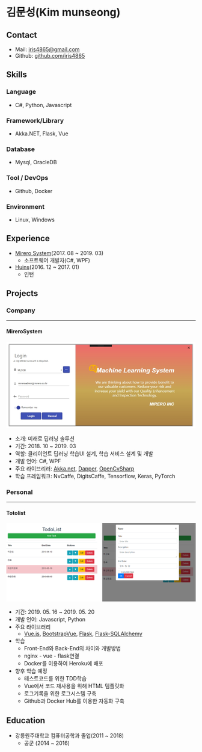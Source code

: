 # 김문성(Kim munseong)

## Contact
- Mail: iris4865@gmail.com
- Github: [github.com/iris4865](https://github.com/iris4865)

## Skills
### Language
- C#, Python, Javascript
### Framework/Library
- Akka.NET, Flask, Vue
### Database
- Mysql, OracleDB
### Tool / DevOps
- Github, Docker
### Environment
- Linux, Windows

## Experience
- [Mirero System](http://www.mirero.co.kr/)(2017. 08 ~ 2019. 03)
  - 소프트웨어 개발자(C#, WPF)
- [Huins](http://www.huins.com)(2016. 12 ~ 2017. 01)
  - 인턴

## Projects
### Company
---
#### MireroSystem
![login](https://github.com/iris4865/resume/blob/master/images/mls/MLS_Login.jpg)
- 소개: 미래로 딥러닝 솔루션
- 기간: 2018. 10 ~ 2019. 03
- 역할: 클리이언트 딥러닝 학습UI 설계, 학습 서비스 설계 및 개발
- 개발 언어: C#, WPF
- 주요 라이브리러: [Akka.net](https://github.com/akkadotnet/akka.net), [Dapper](https://github.com/StackExchange/Dapper), [OpenCvSharp](https://github.com/shimat/opencvsharp)
- 학습 프레임워크: NvCaffe, DigitsCaffe, Tensorflow, Keras, PyTorch
### Personal
---
#### Totolist
![view](https://github.com/iris4865/resume/blob/master/images/todolist/todolist.jpg)
- 기간: 2019. 05. 16 ~ 2019. 05. 20
- 개발 언어: Javascript, Python
- 주요 라이브러리
  - [Vue.js](https://github.com/vuejs/vue), [BootstrapVue](https://github.com/bootstrap-vue/bootstrap-vue), [Flask](https://github.com/pallets/flask/), [Flask-SQLAlchemy](https://github.com/pallets/flask-sqlalchemy/)
- 학습
  - Front-End와 Back-End의 차이와 개발방법
  - nginx - vue - flask연결
  - Docker를 이용하여 Heroku에 배포
- 향후 학습 예정
  - 테스트코드를 위한 TDD학습
  - Vue에서 코드 재사용을 위해 HTML 템플릿화
  - 로그기록을 위한 로그시스템 구축
  - Github과 Docker Hub를 이용한 자동화 구축

## Education
- 강릉원주대학교 컴퓨터공학과 졸업(2011 ~ 2018)
  - 공군 (2014 ~ 2016)
